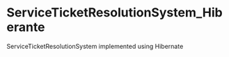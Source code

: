 # ServiceTicketResolutionSystem_Hiberante
ServiceTicketResolutionSystem implemented using Hibernate
